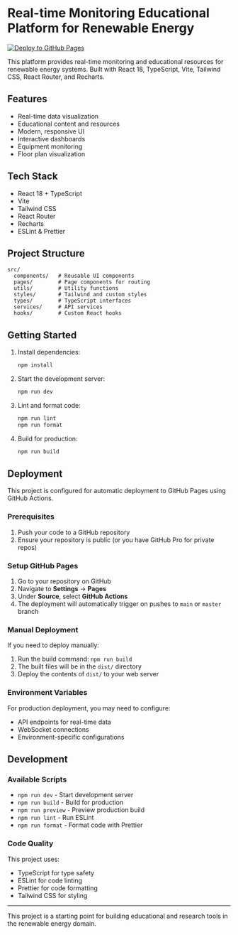 # Real-time Monitoring Educational Platform for Renewable Energy

[![Deploy to GitHub Pages](https://github.com/{username}/plat-edu-bad-front/actions/workflows/deploy.yml/badge.svg)](https://github.com/{username}/plat-edu-bad-front/actions/workflows/deploy.yml)

This platform provides real-time monitoring and educational resources for renewable energy systems. Built with React 18, TypeScript, Vite, Tailwind CSS, React Router, and Recharts.

## Features
- Real-time data visualization
- Educational content and resources
- Modern, responsive UI
- Interactive dashboards
- Equipment monitoring
- Floor plan visualization

## Tech Stack
- React 18 + TypeScript
- Vite
- Tailwind CSS
- React Router
- Recharts
- ESLint & Prettier

## Project Structure
```
src/
  components/   # Reusable UI components
  pages/        # Page components for routing
  utils/        # Utility functions
  styles/       # Tailwind and custom styles
  types/        # TypeScript interfaces
  services/     # API services
  hooks/        # Custom React hooks
```

## Getting Started
1. Install dependencies:
   ```bash
   npm install
   ```
2. Start the development server:
   ```bash
   npm run dev
   ```
3. Lint and format code:
   ```bash
   npm run lint
   npm run format
   ```
4. Build for production:
   ```bash
   npm run build
   ```

## Deployment

This project is configured for automatic deployment to GitHub Pages using GitHub Actions.

### Prerequisites
1. Push your code to a GitHub repository
2. Ensure your repository is public (or you have GitHub Pro for private repos)

### Setup GitHub Pages
1. Go to your repository on GitHub
2. Navigate to **Settings** → **Pages**
3. Under **Source**, select **GitHub Actions**
4. The deployment will automatically trigger on pushes to `main` or `master` branch

### Manual Deployment
If you need to deploy manually:
1. Run the build command: `npm run build`
2. The built files will be in the `dist/` directory
3. Deploy the contents of `dist/` to your web server

### Environment Variables
For production deployment, you may need to configure:
- API endpoints for real-time data
- WebSocket connections
- Environment-specific configurations

## Development

### Available Scripts
- `npm run dev` - Start development server
- `npm run build` - Build for production
- `npm run preview` - Preview production build
- `npm run lint` - Run ESLint
- `npm run format` - Format code with Prettier

### Code Quality
This project uses:
- TypeScript for type safety
- ESLint for code linting
- Prettier for code formatting
- Tailwind CSS for styling

---

This project is a starting point for building educational and research tools in the renewable energy domain.
